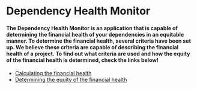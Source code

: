 # Dependency Health Monitor

#### The Dependency Health Monitor is an application that is capable of determining the financial health of your dependencies in an equitable manner. To determine the financial health, several criteria have been set up. We believe these criteria are capable of describing the financial health of a project. To find out what criteria are used and how the equity of the financial health is determined, check the links below!

- [Calculating the financial health](/about/scoring-the-financial-health)
- [Determining the equity of the financial health](/about/scoring-the-equity)
